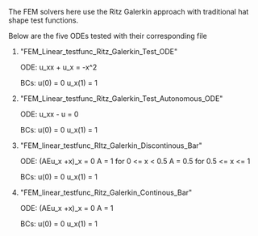 The FEM solvers here use the Ritz Galerkin approach with traditional hat shape test functions. 

Below are the five ODEs tested with their corresponding file

1. "FEM_Linear_testfunc_Ritz_Galerkin_Test_ODE"

   ODE: u_xx + u_x = -x^2

   BCs: u(0) = 0
        u_x(1) = 1

2. "FEM_Linear_testfunc_Ritz_Galerkin_Test_Autonomous_ODE"

   ODE: u_xx - u = 0

   BCs: u(0) = 0
        u_x(1) = 1

3. "FEM_linear_testfunc_RItz_Galerkin_Discontinous_Bar"

    ODE: (AEu_x +x)_x = 0
    A = 1      for 0 <= x < 0.5
    A = 0.5    for 0.5 <= x <= 1

    BCs: u(0) = 0
         u_x(1) = 1

4. "FEM_linear_testfunc_Ritz_Galerkin_Continous_Bar"

    ODE: (AEu_x +x)_x = 0
    A = 1

    BCs: u(0) = 0
         u_x(1) = 1
       
